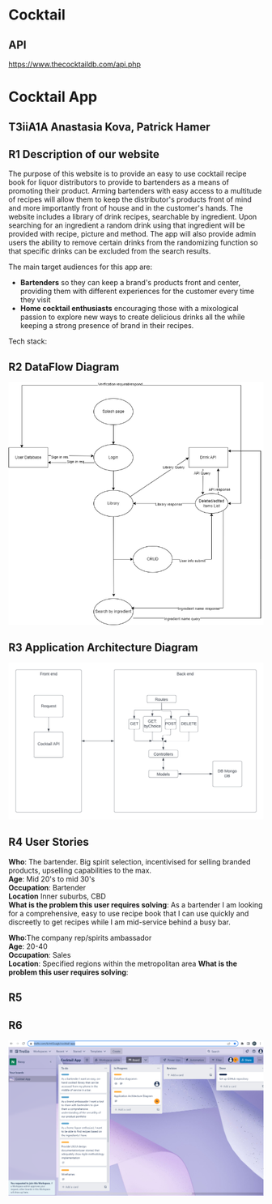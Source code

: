 # Cocktail
## API 
https://www.thecocktaildb.com/api.php


# Cocktail App
## T3iiA1A Anastasia Kova, Patrick Hamer

## R1 Description of our website
The purpose of this website is to provide an easy to use cocktail recipe book for liquor distributors to provide to bartenders as a means of promoting their product. Arming bartenders with easy access to a multitude of recipes will allow them to keep the distributor's products front of mind and more importantly front of house and in the customer's hands.
The website includes a library of drink recipes, searchable by ingredient. Upon searching for an ingredient a random drink using that ingredient will be provided with recipe, picture and method. The app will also provide admin users the ability to remove certain drinks from the randomizing function so that specific drinks can be excluded from the search results.

The main target audiences for this app are:
- **Bartenders** so they can keep a brand's products front and center, providing them with different experiences for the customer every time they visit
- **Home cocktail enthusiasts** encouraging those with a mixological passion to explore new ways to create delicious drinks all the while keeping a strong presence of brand in their recipes.

Tech stack:


## R2 DataFlow Diagram
<img src="./docs/DFD.png" alt="DFD for Cocktail">

## R3 Application Architecture Diagram 
<img src="./docs/AAD.png" alt="AAD for Cocktail">

## R4 User Stories
**Who**: The bartender. Big spirit selection, incentivised for selling branded products, upselling capabilities to the max.<br>
**Age**: Mid 20's to mid 30's <br>
**Occupation**: Bartender <br>
**Location** Inner suburbs, CBD <br>
**What is the problem this user requires solving**: As a bartender I am looking for a comprehensive, easy to use recipe book that I can use quickly and discreetly to get recipes while I am mid-service behind a busy bar.

**Who**:The company rep/spirits ambassador <br>
**Age**: 20-40 <br>
**Occupation**: Sales <br>
**Location**: Specified regions within the metropolitan area
**What is the problem this user requires solving**:


## R5

## R6
<img src="./docs/trello-day-one.png" alt="Trello board Day 1">